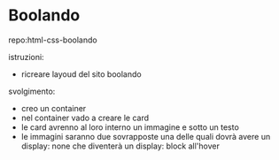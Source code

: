 Boolando
===
repo:html-css-boolando

istruzioni:
- ricreare layoud del sito boolando

svolgimento:
- creo un container
- nel container vado a creare le card
- le card avrenno al loro interno un immagine e sotto un testo
- le immagini saranno due sovrapposte una delle quali dovrà avere un display: none che diventerà un display: block all'hover 
